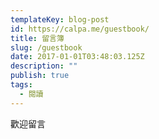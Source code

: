```yaml
---
templateKey: blog-post
id: https://calpa.me/guestbook/
title: 留言簿
slug: /guestbook
date: 2017-01-01T03:48:03.125Z
description: ""
publish: true
tags:
  - 閱讀
---
```


歡迎留言
